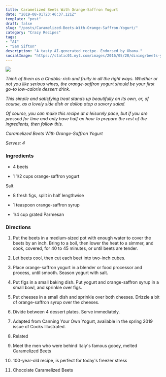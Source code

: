 ```yaml
---
title: Caramelized Beets With Orange-Saffron Yogurt
date: "2019-08-01T23:46:37.121Z"
template: "post"
draft: false
slug: "/posts/Caramelized-Beets-With-Orange-Saffron-Yogurt/"
category: "Crazy Recipes"
tags:
- "AI"
- "Sam Sifton"
description: "A tasty AI-generated recipe. Endorsed by Obama."
socialImage: "https://static01.nyt.com/images/2016/05/20/dining/beets-yotam/beets-yotam-videoSixteenByNineJumbo1600.jpg"
---
```


![](https://static01.nyt.com/images/2016/05/20/dining/beets-yotam/beets-yotam-videoSixteenByNineJumbo1600.jpg)

*Think of them as a Chablis: rich and fruity in all the right ways. Whether or not you like serious wines, the orange-saffron yogurt should be your first go-to low-calorie dessert drink.*

*This simple and satisfying treat stands up beautifully on its own, or, of course, as a lovely side dish or dollop atop a savory salad.*

*Of course, you can make this recipe at a leisurely pace, but if you are pressed for time and only have half an hour to prepare the rest of the ingredients, then follow this.*

*Caramelized Beets With Orange-Saffron Yogurt*

*Serves: 4*
### Ingredients

* 4 beets

* 1 1/2 cups orange-saffron yogurt

Salt

* 8 fresh figs, split in half lengthwise

* 1 teaspoon orange-saffron syrup

* 1/4 cup grated Parmesan
### Directions

1. Put the beets in a medium-sized pot with enough water to cover the beets by an inch. Bring to a boil, then lower the heat to a simmer, and cook, covered, for 40 to 45 minutes, or until beets are tender.

1. Let beets cool, then cut each beet into two-inch cubes.

1. Place orange-saffron yogurt in a blender or food processor and process, until smooth. Season yogurt with salt.

1. Put figs in a small baking dish. Put yogurt and orange-saffron syrup in a small bowl, and sprinkle over figs.

1. Put cheeses in a small dish and sprinkle over both cheeses. Drizzle a bit of orange-saffron syrup over the cheeses.

1. Divide between 4 dessert plates. Serve immediately.

1. Adapted from Canning Your Own Yogurt, available in the spring 2019 issue of Cooks Illustrated.

1. Related

1. Meet the men who were behind Italy's famous gooey, melted Caramelized Beets

1. 100-year-old recipe, is perfect for today's freezer stress

1. Chocolate Caramelized Beets

